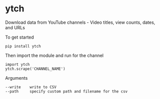 # ytch
Download data from YouTube channels - Video titles, view counts, dates, and URLs

To get started  

`pip install ytch`

Then import the module and run for the channel  

```
import ytch  
ytch.scrape('CHANNEL_NAME')
```

Arguments

```
--write    write to CSV
--path     specify custom path and filename for the csv
```
